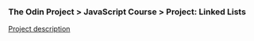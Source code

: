 ### The Odin Project > JavaScript Course > Project: Linked Lists

[Project description](https://www.theodinproject.com/lessons/javascript-linked-lists)
